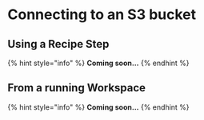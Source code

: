 # Connecting to an S3 bucket

## Using a Recipe Step

{% hint style="info" %}
**Coming soon...**
{% endhint %}

## From a running Workspace

{% hint style="info" %}
**Coming soon...**
{% endhint %}
